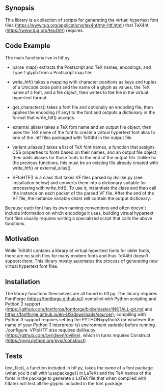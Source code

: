 ## Synopsis

This library is a collection of scripts for generating the virtual
hypertext font files
(https://www.tug.org/applications/tex4ht/mn-htf.html) that TeX4ht
(https://www.tug.org/tex4ht/) requires.

## Code Example

The main functions live in htf.py.

* parse_map() extracts the Postscript and TeX names, encodings, and
  Type 1 glyph from a Postscript map file.

* write_htf() takes a mapping with character positions as keys and
  tuples of a Unicode code point and the name of a glyph as values,
  the TeX name of a font, and a file object, then writes to the file
  in the virtual hypertext format.

* get_characters() takes a font file and optionally an encoding file,
  then applies the encoding (if any) to the font and outputs a
  dictionary in the format that write_htf() accepts.

* external_alias() takes a TeX font name and an output file object,
  then uses the TeX name of the font to create a virtual hypertext
  font alias to one of the .htf files packaged with TeX4ht in the
  output file.

* variant_aliases() takes a list of TeX font names, a function that
  assigns CSS properties to fonts based on their names, and an output
  file object, then adds aliases for those fonts to the end of the
  output file.  Unlike for the previous functions, this must be an
  existing file already created with write_htf() or external_alias().

* VFtoHTF() is a class that takes VF files parsed by dvilike.py (see
  Installation below) and converts them into a dictionary suitable for
  processing with write_htf().  To use it, instantiate the class and
  then call the instance on each packet of the parsed VF file.  After
  the end of the VF file, the instance variable chars will contain the
  output dictionary.

Because each font has its own naming conventions and often doesn't
include information on which encodings it uses, building virtual
hypertext font files usually requires writing a specialized script
that calls the above functions.

## Motivation

While TeX4ht contains a library of virtual hypertext fonts for older
fonts, there are no such files for many modern fonts and thus TeX4ht
doesn't support them.  This library mostly automates the process of
generating new virtual hypertext font files.

## Installation

The library functions themselves are all found in htf.py.  The library
requires FontForge (https://fontforge.github.io/) compiled with Python
scripting and Python 3 support
(https://github.com/fontforge/fontforge/blob/master/INSTALL-git.md and
https://fontforge.github.io/en-US/downloads/source/); compiling with
Python 3 support requires setting the PYTHON=python3 (or whatever the
name of your Python 3 interpreter is) environment variable before
running ./configure.  VFtoHTF also requires dvilike.py
(https://github.com/ceridwen/dvilike), which in turns requires
Construct (https://pypi.python.org/pypi/construct).

## Tests

test_file(), a function included in htf.py, takes the name of a font
package (what you'd call with \usepackage{} in LaTeX) and the TeX
names of the fonts in the package to generate a LaTeX file that when
compiled with htlatex will test all the glyphs included in the font
package.
